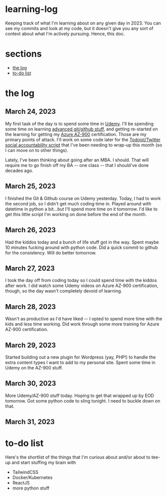 # learning-log
Keeping track of what I'm learning about on any given day in 2023.  You can see my commits and look at my code, but it doesn't give you any sort of context about what I'm actively pursuing.  Hence, this doc.

# sections
* [the log](#learning-log)
* [to-do list](#to-do-list)

# the log

## March 24, 2023
My first task of the day is to spend some time in [Udemy](https://www.udemy.com/).  I'll be spending some time on learning [advanced git/github stuff](https://www.udemy.com/course/git-github-practical-guide/), and getting re-started on the learning for getting my [Azure AZ-900](https://www.udemy.com/course/az900-azure/) certification.  Those are my primary points of attack.  I'll work on some code later for the [Todoist/Twitter social accountability script](https://github.com/dan-bailey/Todoist-Social-Accountability) that I've been needing to wrap-up this month (so I can move on to other things).

Lately, I've been thinking about going after an MBA.  I should.  That will require me to go finish off my BA -- one class -- that I should've done decades ago.

## March 25, 2023
I finished the Git & Github course on Udemy yesterday.  Today, I had to work the second job, so I didn't get much coding time in.  Played around with datetime in python a bit...but I'll spend more time on it tomorrow.  I'd like to get this little script I'm working on done before the end of the month.

## March 26, 2023
Had the kiddos today and a bunch of life stuff got in the way.  Spent maybe 10 minutes fucking around with python code.  Did a quick commit to github for the consistency.  Will do better tomorrow.

## March 27, 2023
I took the day off from coding today so I could spend time with the kiddos after work.  I did watch some Udemy videos on Azure AZ-900 certification, though, so the day wasn't completely devoid of learning.

## March 28, 2023
Wasn't as productive as I'd have liked -- I opted to spend more time with the kids and less time working.  Did work through some more training for Azure AZ-900 certification.

## March 29, 2023
Started building out a new plugin for Wordpress (yay, PHP!) to handle the extra content types I want to add to my personal site.  Spent some time in Udemy on the AZ-900 stuff.

## March 30, 2023
More Udemy/AZ-900 stuff today.  Hoping to get that wrapped up by EOD tomorrow.  Got some python code to sling tonight.  I need to buckle down on that.

## March 31, 2023

# to-do list
Here's the shortlist of the things that I'm curious about and/or about to tee-up and start stuffing my brain with
* TailwindCSS
* Docker/Kubernetes
* ReactJS
* more python stuff
